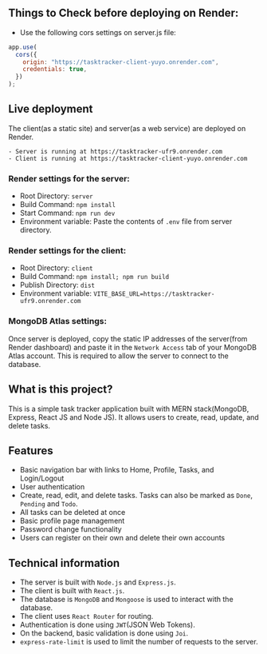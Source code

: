 ## Things to Check before deploying on Render:

- Use the following cors settings on server.js file:

```js
app.use(
  cors({
    origin: "https://tasktracker-client-yuyo.onrender.com",
    credentials: true,
  })
);
```

## Live deployment

The client(as a static site) and server(as a web service) are deployed on Render.

    - Server is running at https://tasktracker-ufr9.onrender.com
    - Client is running at https://tasktracker-client-yuyo.onrender.com

### Render settings for the server:

- Root Directory: `server`
- Build Command: `npm install`
- Start Command: `npm run dev`
- Environment variable: Paste the contents of `.env` file from server directory.

### Render settings for the client:

- Root Directory: `client`
- Build Command: `npm install; npm run build`
- Publish Directory: `dist`
- Environment variable: `VITE_BASE_URL=https://tasktracker-ufr9.onrender.com`

### MongoDB Atlas settings:

Once server is deployed, copy the static IP addresses of the server(from Render dashboard) and paste it in the `Network Access` tab of your MongoDB Atlas account. This is required to allow the server to connect to the database.

## What is this project?

This is a simple task tracker application built with MERN stack(MongoDB, Express, React JS and Node JS). It allows users to create, read, update, and delete tasks.

## Features

- Basic navigation bar with links to Home, Profile, Tasks, and Login/Logout
- User authentication
- Create, read, edit, and delete tasks. Tasks can also be marked as `Done`, `Pending` and `Todo`.
- All tasks can be deleted at once
- Basic profile page management
- Password change functionality
- Users can register on their own and delete their own accounts

## Technical information

- The server is built with `Node.js` and `Express.js`.
- The client is built with `React.js`.
- The database is `MongoDB` and `Mongoose` is used to interact with the database.
- The client uses `React Router` for routing.
- Authentication is done using `JWT`(JSON Web Tokens).
- On the backend, basic validation is done using `Joi`.
- `express-rate-limit` is used to limit the number of requests to the server.
